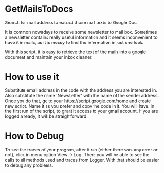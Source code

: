 # GetMailsToDocs
Search for mail address to extract those mail texts to Google Doc

It is common nowadays to receive some newsletter to mail box. Sometimes a newsletter contains really useful information and it seems inconvenient to have it in mails, as it is messy to find the information in just one look.

With this script, it is easy to retrieve the text of the mails into a google document and maintain your inbox cleaner. 

# How to use it
Substitute email address in the code with the address you are interested in. Also substitute the name 'NewsLetter' with the name of the sender address.
Once you do that, go to your https://script.google.com/home and create new script. Name it as you prefer and copy the code in it. You will have, in the first run of the script, to grant it access to your gmail account. If you are logged already, it will be straightforward.

# How to Debug
To see the traces of your program, after it ran (either there was any error or not), click in menu option View -> Log. There you will be able to see the calls to all methods used and traces from Logger. With that should be easier to debug any problems.
